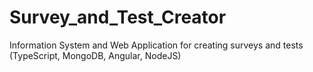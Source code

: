 # Survey_and_Test_Creator
Information System and Web Application for creating surveys and tests (TypeScript, MongoDB, Angular, NodeJS)
